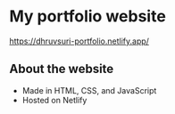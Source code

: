 # My portfolio website

https://dhruvsuri-portfolio.netlify.app/

## About the website

- Made in HTML, CSS, and JavaScript
- Hosted on Netlify

